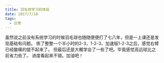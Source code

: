 ```yaml
---
title: 羽毛球学习初体验
date: 2017/7/10
tags:
  - 日常
---
```


虽然说之前没有系统学习的时候羽毛球也随随便便打了七八年，但是一上课还是发现基础有问题。
练了整整一个半小时的2-3，1-2-3，加速版1-2-3之后，感觉右臂已经酸痛的提不起来了。
但最后还是大概学会了一些了吧。毕竟感觉高远球比之前省力些了。
进度看起来不错。加油吧！
